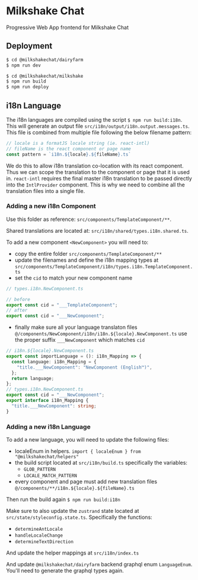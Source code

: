 # Milkshake Chat

Progressive Web App frontend for Milkshake Chat

## Deployment

```sh
$ cd @milkshakechat/dairyfarm
$ npm run dev

$ cd @milkshakechat/milkshake
$ npm run build
$ npm run deploy
```

## i18n Language

The i18n languages are compiled using the script `$ npm run build:i18n`. This will generate an output file `src/i18n/output/i18n.output.messages.ts`. This file is combined from multiple file following the below filename pattern:

```ts
// locale is a formatJS locale string (ie. react-intl)
// fileName is the react component or page name
const pattern = `i18n.${locale}.${fileName}.ts`
```

We do this to allow i18n translation co-location with its react component. Thus we can scope the translation to the component or page that it is used in. `react-intl` requires the final master i18n translation to be passed directly into the `IntlProvider` component. This is why we need to combine all the translation files into a single file.

### Adding a new i18n Component

Use this folder as reference: `src/components/TemplateComponent/**`.

Shared translations are located at: `src/i18n/shared/types.i18n.shared.ts`.

To add a new component `<NewComponent>` you will need to:

- copy the entire folder `src/components/TemplateComponent/**`
- update the filenames and define the i18n mapping types at `src/components/TemplateComponent/i18n/types.i18n.TemplateComponent.ts`
- set the `cid` to match your new component name
```ts
// types.i18n.NewComponent.ts

// before
export const cid = "___TemplateComponent";
// after
export const cid = "___NewComponent";
```
- finally make sure all your language translaton files `@/components/NewComponent/i18n/i18n.${locale}.NewComponent.ts` use the proper suffix `___NewComponent` which matches `cid`

```ts
// i18n.${locale}.NewComponent.ts
export const importLanguage = (): i18n_Mapping => {
  const language: i18n_Mapping = {
    "title.___NewComponent": "NewComponent (English™️)",
  };
  return language;
};
// types.i18n.NewComponent.ts
export const cid = "___NewComponent";
export interface i18n_Mapping {
  "title.___NewComponent": string;
}
```


### Adding a new i18n Language

To add a new language, you will need to update the following files:

- localeEnum in helpers. `import { localeEnum } from "@milkshakechat/helpers"`
- the build script located at `src/i18n/build.ts` specifically the variables:
  - `GLOB_PATTERN`
  - `LOCALE_MATCH_PATTERN`
- every component and page must add new translation files `@/components/**/i18n.${locale}.${fileName}.ts`

Then run the build again `$ npm run build:i18n`

Make sure to also update the `zustrand` state located at `src/state/styleconfig.state.ts`. Specifically the functions:

- `determineAntLocale`
- `handleLocaleChange`
- `determineTextDirection`

And update the helper mappings at `src/i18n/index.ts`

And update `@milkshakechat/dairyfarm` backend graphql enum `LanguageEnum`. You'll need to generate the graphql types again.
